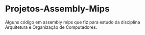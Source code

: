 # Projetos-Assembly-Mips
Alguns código em assembly mips que fiz para estudo da disciplina Arquitetura e Organização de Computadores.
